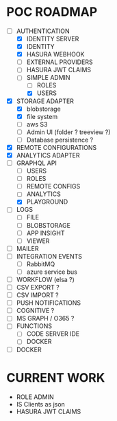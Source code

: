 POC ROADMAP
===========

- [ ] AUTHENTICATION
  - [x] IDENTITY SERVER
  - [x] IDENTITY
  - [x] HASURA WEBHOOK
  - [ ] EXTERNAL PROVIDERS
  - [ ] HASURA JWT CLAIMS
  - [ ] SIMPLE ADMIN
    - [ ] ROLES
    - [x] USERS
- [x] STORAGE ADAPTER
    - [x] blobstorage
    - [x] file system
    - [ ] aws S3
    - [ ] Admin UI (folder ? treeview ?)
    - [ ] Database persistence ?
- [x] REMOTE CONFIGURATIONS
- [x] ANALYTICS ADAPTER
- [ ] GRAPHQL API
  - [ ] USERS
  - [ ] ROLES
  - [ ] REMOTE CONFIGS
  - [ ] ANALYTICS
  - [x] PLAYGROUND
- [ ] LOGS
  - [ ] FILE
  - [ ] BLOBSTORAGE
  - [ ] APP INSIGHT
  - [ ] VIEWER
- [ ] MAILER
- [ ] INTEGRATION EVENTS
    - [ ] RabbitMQ
    - [ ] azure service bus
- [ ] WORKFLOW (elsa ?)
- [ ] CSV EXPORT ?
- [ ] CSV IMPORT ?
- [ ] PUSH NOTIFICATIONS
- [ ] COGNITIVE ?
- [ ] MS GRAPH / O365 ?
- [ ] FUNCTIONS
  - [ ] CODE SERVER IDE
  - [ ] DOCKER
- [ ] DOCKER  

CURRENT WORK
============

* ROLE ADMIN
* IS Clients as json
* HASURA JWT CLAIMS
